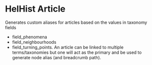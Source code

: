 # HelHist Article

Generates custom aliases for articles based on the values in taxonomy fields
  - field_phenomena
  - field_neighbourhoods
  - field_turning_points.
An article can be linked to multiple terms/taxonomies but one will act as
the primary and be used to generate node alias (and breadcrumb path).
